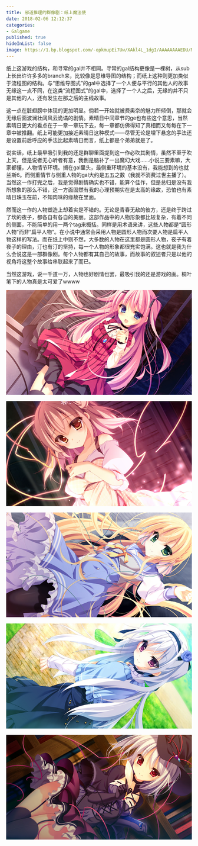 ```yaml
---
title: 邪道推理的群像剧：纸上魔法使
date: 2018-02-06 12:12:37
categories:
- Galgame
published: true
hideInList: false
image: https://1.bp.blogspot.com/-opkmupEi7Uw/XAkl4L_1dgI/AAAAAAAAEDU/MUdoaWw0zfAm5KinM9kEgeaVXn8g8BlDgCLcBGAs/s640/Snipaste_2018-12-06_21-35-08.png
---
```

纸上这游戏的结构，和寻常的gal并不相同。寻常的gal结构更像是一棵树，从sub上长出许许多多的branch来，比较像是思维导图的结构；而纸上这种则更加类似于流程图的结构。与“思维导图式”的gal中选择了一个人便与平行的其他人的故事无缘这一点不同，在这类“流程图式”的gal中，选择了一个人之后，无缘的并不只是其他的人，还有发生在那之后的主线故事。

这一点在脏翅膀中体现的更加明显。倘若一开始就被费奥奈的魅力所倾倒，那就会无缘后面波澜壮阔风云诡谲的剧情。素晴日中间章节的ge也有些这个意思，当然素晴日更大的看点在于一章一章玩下去，每一章都仿佛得知了真相而又每每在下一章中被推翻。纸上可能更加接近素晴日这种模式——尽管无论是埋下悬念的手法还是设置前后呼应的手法比起素晴日而言，纸上都是个弟弟就是了。

说实话，纸上最早吸引到我的还是群聊里面提到这一作必吹其剧情，虽然不至于吹上天，但是说者无心听者有意，我倒是脑补了一出魔幻大戏……小说三要素嘛，大家都懂，人物情节环境。搁在gal里头，最侧重环境的基本没有，我能想到的也就兰斯6。而侧重情节与侧重人物的gal大约是五五之数（我就不消费过世主播了）。当然这一作打完之后，我是觉得剧情确实也不错，能算个佳作，但是总归是没有我所想象的那么不错，这一方面固然有我的心理预期实在是太高的缘故，恐怕也有素晴日珠玉在前，不知肉味的缘故在里面。

然而这一作的人物塑造上却着实是不错的。无论是青春无敌的彼方，还是终于跨过了坎的夜子，都各自有各自的美丽。这部作品中的人物形象都比较复杂，有着不同的侧面，不能简单的用一两个tag来概括。同样是用术语来讲，这些人物都是“圆形人物”而非“扁平人物”。在小说中通常会采用人物是圆形人物而次要人物是扁平人物这样的写法。而在纸上中则不然，大多数的人物在这里都是圆形人物，夜子有着夜子的理由，汀也有汀的坚持，每一个人物的形象都很充实饱满。这也就是我为什么会说这是一部群像剧。每个人物都有其自己的故事，而故事的叙述者只是以他的视角将这整个故事给串联起来了而已。

当然这游戏，说一千道一万，人物也好剧情也罢，最吸引我的还是游戏的画。桐叶笔下的人物真是太可爱了wwww

![](https://raw.githubusercontent.com/yuukoamamiya/pic/master/20190508121258.png)

![](https://raw.githubusercontent.com/yuukoamamiya/pic/master/20190508121353.png)

![](https://raw.githubusercontent.com/yuukoamamiya/pic/master/20190508121415.png)

![](https://raw.githubusercontent.com/yuukoamamiya/pic/master/20190508121435.png)

![](https://raw.githubusercontent.com/yuukoamamiya/pic/master/20190508121450.png)